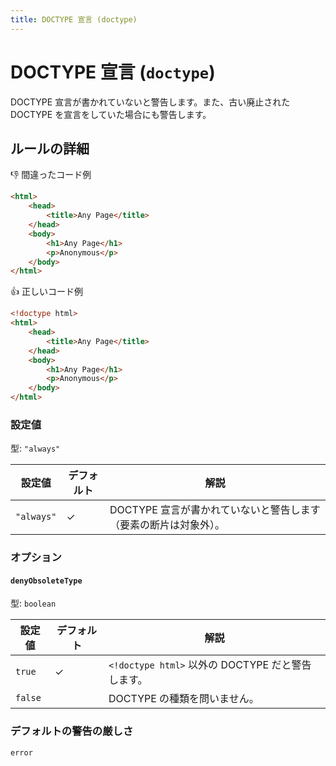 ```yaml
---
title: DOCTYPE 宣言 (doctype)
---
```


# DOCTYPE 宣言 (`doctype`)

DOCTYPE 宣言が書かれていないと警告します。また、古い廃止された DOCTYPE を宣言をしていた場合にも警告します。

## ルールの詳細

👎 間違ったコード例

<!-- prettier-ignore-start -->
```html
<html>
	<head>
		<title>Any Page</title>
	</head>
	<body>
		<h1>Any Page</h1>
		<p>Anonymous</p>
	</body>
</html>
```
<!-- prettier-ignore-end -->

👍 正しいコード例

<!-- prettier-ignore-start -->
```html
<!doctype html>
<html>
	<head>
		<title>Any Page</title>
	</head>
	<body>
		<h1>Any Page</h1>
		<p>Anonymous</p>
	</body>
</html>
```
<!-- prettier-ignore-end -->

### 設定値

型: `"always"`

| 設定値     | デフォルト | 解説                                                             |
| ---------- | ---------- | ---------------------------------------------------------------- |
| `"always"` | ✓          | DOCTYPE 宣言が書かれていないと警告します（要素の断片は対象外）。 |

### オプション

#### `denyObsoleteType`

型: `boolean`

| 設定値  | デフォルト | 解説                                              |
| ------- | ---------- | ------------------------------------------------- |
| `true`  | ✓          | `<!doctype html>` 以外の DOCTYPE だと警告します。 |
| `false` |            | DOCTYPE の種類を問いません。                      |

### デフォルトの警告の厳しさ

`error`
